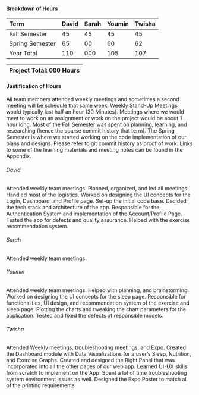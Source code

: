 #### Breakdown of Hours
| Term              | David             | Sarah             | Youmin            | Twisha            |
| :---              | :---              | :---              | :---              | :---              |
| Fall Semester     | 45                | 45                | 45                | 45                |
| Spring Semester   | 65                | 00                | 60                | 62                |
| Year Total        | 110               | 000               | 105               | 107               |

| Project Total: 000 Hours     |
| :---                         |

#### Justification of Hours

All team members attended weekly meetings and sometimes a second meeting will be schedule that same week. Weekly Stand-Up Meetings would typically last half an hour (30 Minutes). Meetings where we would meet to work on an assignment or work on the project would be about 1 hour long.
Most of the Fall Semester was spent on planning, learning, and researching (hence the sparse commit history that term). The Spring Semester is where we started working on the code implementation of our plans and designs. Please refer to git commit history as proof of work.
Links to some of the learning materials and meeting notes can be found in the Appendix.

###### David

Attended weekly team meetings. Planned, organized, and led all meetings. Handled most of the logistics. Worked on designing the UI concepts for the Login, Dashboard, and Profile page. Set-up the initial code base. Decided the tech stack and architecture of the app. Responsible for the Authentication System and implementation of the Account/Profile Page. Tested the app for defects and quality assurance. Helped with the exercise recommendation system.


###### Sarah

Attended weekly team meetings.

###### Youmin

Attended weekly team meetings. Helped with planning, and brainstorming. Worked on designing the UI concepts for the sleep page. Responsible for functionalities, UI design, and recommendation system of the exercise and sleep page. Plotting the charts and tweaking the chart parameters for the application. Tested and fixed the defects of responsible models.

###### Twisha

Attended Weekly meetings, troubleshooting meetings, and Expo. 
Created the Dashboard module with Data Visualizations for a user’s Sleep, Nutrition, and Exercise Graphs. Created and designed the Right Panel that was incorporated into all the other pages of our web app. Learned UI-UX skills from scratch to implement on the App. Spent a lot of time troubleshooting system environment issues as well. Designed the Expo Poster to match all of the printing requirements. 


